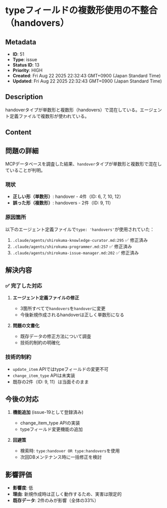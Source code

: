 # typeフィールドの複数形使用の不整合（handovers）

## Metadata

- **ID**: 51
- **Type**: issue
- **Status ID**: 13
- **Priority**: HIGH
- **Created**: Fri Aug 22 2025 22:32:43 GMT+0900 (Japan Standard Time)
- **Updated**: Fri Aug 22 2025 22:32:43 GMT+0900 (Japan Standard Time)

## Description

handoverタイプが単数形と複数形（handovers）で混在している。エージェント定義ファイルで複数形が使われている。

## Content

## 問題の詳細

MCPデータベースを調査した結果、`handover`タイプが単数形と複数形で混在していることが判明。

### 現状
- **正しい形（単数形）**: handover - 4件（ID: 6, 7, 10, 12）
- **誤った形（複数形）**: handovers - 2件（ID: 9, 11）

### 原因箇所
以下のエージェント定義ファイルで`type: 'handovers'`が使用されていた：

1. `.claude/agents/shirokuma-knowledge-curator.md:295` ✅ 修正済み
2. `.claude/agents/shirokuma-programmer.md:257` ✅ 修正済み
3. `.claude/agents/shirokuma-issue-manager.md:202` ✅ 修正済み

## 解決内容

### ✅ 完了した対応
1. **エージェント定義ファイルの修正**
   - 3箇所すべてで`handovers`を`handover`に変更
   - 今後新規作成されるhandoverは正しく単数形になる

2. **問題の文書化**
   - 既存データの修正方法について調査
   - 技術的制約の明確化

### 技術的制約
- `update_item` APIではtypeフィールドの変更不可
- `change_item_type` APIは未実装
- 既存の2件（ID: 9, 11）は当面そのまま

## 今後の対応

1. **機能追加** (issue-19として登録済み)
   - change_item_type APIの実装
   - typeフィールド変更機能の追加

2. **回避策**
   - 検索時: `type:handover OR type:handovers`を使用
   - 次回DBメンテナンス時に一括修正を検討

## 影響評価
- **影響度**: 低
- **理由**: 新規作成時は正しく動作するため、実害は限定的
- **既存データ**: 2件のみが影響（全体の33%）
